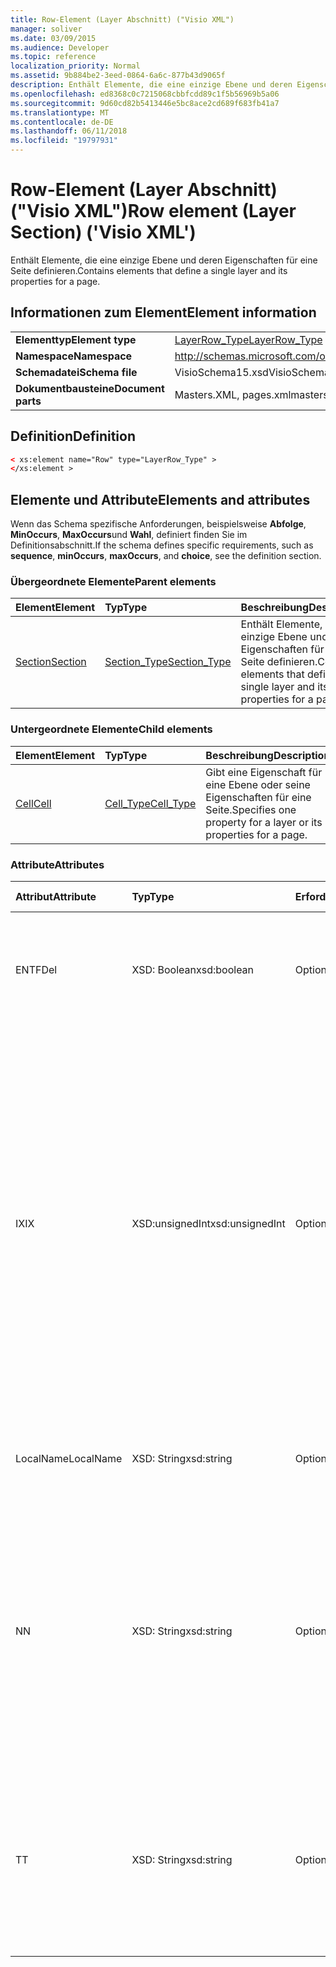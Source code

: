 ```yaml
---
title: Row-Element (Layer Abschnitt) ("Visio XML")
manager: soliver
ms.date: 03/09/2015
ms.audience: Developer
ms.topic: reference
localization_priority: Normal
ms.assetid: 9b884be2-3eed-0864-6a6c-877b43d9065f
description: Enthält Elemente, die eine einzige Ebene und deren Eigenschaften für eine Seite definieren.
ms.openlocfilehash: ed8368c0c7215068cbbfcdd89c1f5b56969b5a06
ms.sourcegitcommit: 9d60cd82b5413446e5bc8ace2cd689f683fb41a7
ms.translationtype: MT
ms.contentlocale: de-DE
ms.lasthandoff: 06/11/2018
ms.locfileid: "19797931"
---
```

# <a name="row-element-layer-section-visio-xml"></a><span data-ttu-id="9d79a-103">Row-Element (Layer Abschnitt) ("Visio XML")</span><span class="sxs-lookup"><span data-stu-id="9d79a-103">Row element (Layer Section) ('Visio XML')</span></span>

<span data-ttu-id="9d79a-104">Enthält Elemente, die eine einzige Ebene und deren Eigenschaften für eine Seite definieren.</span><span class="sxs-lookup"><span data-stu-id="9d79a-104">Contains elements that define a single layer and its properties for a page.</span></span>
  
## <a name="element-information"></a><span data-ttu-id="9d79a-105">Informationen zum Element</span><span class="sxs-lookup"><span data-stu-id="9d79a-105">Element information</span></span>

|||
|:-----|:-----|
|<span data-ttu-id="9d79a-106">**Elementtyp**</span><span class="sxs-lookup"><span data-stu-id="9d79a-106">**Element type**</span></span> <br/> |[<span data-ttu-id="9d79a-107">LayerRow_Type</span><span class="sxs-lookup"><span data-stu-id="9d79a-107">LayerRow_Type</span></span>](layerrow_type-complextypevisio-xml.md) <br/> |
|<span data-ttu-id="9d79a-108">**Namespace**</span><span class="sxs-lookup"><span data-stu-id="9d79a-108">**Namespace**</span></span> <br/> |http://schemas.microsoft.com/office/visio/2012/main  <br/> |
|<span data-ttu-id="9d79a-109">**Schemadatei**</span><span class="sxs-lookup"><span data-stu-id="9d79a-109">**Schema file**</span></span> <br/> |<span data-ttu-id="9d79a-110">VisioSchema15.xsd</span><span class="sxs-lookup"><span data-stu-id="9d79a-110">VisioSchema15.xsd</span></span>  <br/> |
|<span data-ttu-id="9d79a-111">**Dokumentbausteine**</span><span class="sxs-lookup"><span data-stu-id="9d79a-111">**Document parts**</span></span> <br/> |<span data-ttu-id="9d79a-112">Masters.XML, pages.xml</span><span class="sxs-lookup"><span data-stu-id="9d79a-112">masters.xml, pages.xml</span></span>  <br/> |
   
## <a name="definition"></a><span data-ttu-id="9d79a-113">Definition</span><span class="sxs-lookup"><span data-stu-id="9d79a-113">Definition</span></span>

```XML
< xs:element name="Row" type="LayerRow_Type" >
</xs:element >
```

## <a name="elements-and-attributes"></a><span data-ttu-id="9d79a-114">Elemente und Attribute</span><span class="sxs-lookup"><span data-stu-id="9d79a-114">Elements and attributes</span></span>

<span data-ttu-id="9d79a-115">Wenn das Schema spezifische Anforderungen, beispielsweise **Abfolge**, **MinOccurs**, **MaxOccurs**und **Wahl**, definiert finden Sie im Definitionsabschnitt.</span><span class="sxs-lookup"><span data-stu-id="9d79a-115">If the schema defines specific requirements, such as **sequence**, **minOccurs**, **maxOccurs**, and **choice**, see the definition section.</span></span> 
  
### <a name="parent-elements"></a><span data-ttu-id="9d79a-116">Übergeordnete Elemente</span><span class="sxs-lookup"><span data-stu-id="9d79a-116">Parent elements</span></span>

|<span data-ttu-id="9d79a-117">**Element**</span><span class="sxs-lookup"><span data-stu-id="9d79a-117">**Element**</span></span>|<span data-ttu-id="9d79a-118">**Typ**</span><span class="sxs-lookup"><span data-stu-id="9d79a-118">**Type**</span></span>|<span data-ttu-id="9d79a-119">**Beschreibung**</span><span class="sxs-lookup"><span data-stu-id="9d79a-119">**Description**</span></span>|
|:-----|:-----|:-----|
|[<span data-ttu-id="9d79a-120">Section</span><span class="sxs-lookup"><span data-stu-id="9d79a-120">Section</span></span>](section-element-sheet_type-complextypevisio-xml.md) <br/> |[<span data-ttu-id="9d79a-121">Section_Type</span><span class="sxs-lookup"><span data-stu-id="9d79a-121">Section_Type</span></span>](section_type-complextypevisio-xml.md) <br/> |<span data-ttu-id="9d79a-122">Enthält Elemente, die eine einzige Ebene und deren Eigenschaften für eine Seite definieren.</span><span class="sxs-lookup"><span data-stu-id="9d79a-122">Contains elements that define a single layer and its properties for a page.</span></span>  <br/> |
   
### <a name="child-elements"></a><span data-ttu-id="9d79a-123">Untergeordnete Elemente</span><span class="sxs-lookup"><span data-stu-id="9d79a-123">Child elements</span></span>

|<span data-ttu-id="9d79a-124">**Element**</span><span class="sxs-lookup"><span data-stu-id="9d79a-124">**Element**</span></span>|<span data-ttu-id="9d79a-125">**Typ**</span><span class="sxs-lookup"><span data-stu-id="9d79a-125">**Type**</span></span>|<span data-ttu-id="9d79a-126">**Beschreibung**</span><span class="sxs-lookup"><span data-stu-id="9d79a-126">**Description**</span></span>|
|:-----|:-----|:-----|
|[<span data-ttu-id="9d79a-127">Cell</span><span class="sxs-lookup"><span data-stu-id="9d79a-127">Cell</span></span>](cell-element-layer-sectionvisio-xml.md) <br/> |[<span data-ttu-id="9d79a-128">Cell_Type</span><span class="sxs-lookup"><span data-stu-id="9d79a-128">Cell_Type</span></span>](cell_type-complextypevisio-xml.md) <br/> |<span data-ttu-id="9d79a-129">Gibt eine Eigenschaft für eine Ebene oder seine Eigenschaften für eine Seite.</span><span class="sxs-lookup"><span data-stu-id="9d79a-129">Specifies one property for a layer or its properties for a page.</span></span>  <br/> |
   
### <a name="attributes"></a><span data-ttu-id="9d79a-130">Attribute</span><span class="sxs-lookup"><span data-stu-id="9d79a-130">Attributes</span></span>

|<span data-ttu-id="9d79a-131">**Attribut**</span><span class="sxs-lookup"><span data-stu-id="9d79a-131">**Attribute**</span></span>|<span data-ttu-id="9d79a-132">**Typ**</span><span class="sxs-lookup"><span data-stu-id="9d79a-132">**Type**</span></span>|<span data-ttu-id="9d79a-133">**Erforderlich**</span><span class="sxs-lookup"><span data-stu-id="9d79a-133">**Required**</span></span>|<span data-ttu-id="9d79a-134">**Beschreibung**</span><span class="sxs-lookup"><span data-stu-id="9d79a-134">**Description**</span></span>|<span data-ttu-id="9d79a-135">**Mögliche Werte**</span><span class="sxs-lookup"><span data-stu-id="9d79a-135">**Possible values**</span></span>|
|:-----|:-----|:-----|:-----|:-----|
|<span data-ttu-id="9d79a-136">ENTF</span><span class="sxs-lookup"><span data-stu-id="9d79a-136">Del</span></span>  <br/> |<span data-ttu-id="9d79a-137">XSD: Boolean</span><span class="sxs-lookup"><span data-stu-id="9d79a-137">xsd:boolean</span></span>  <br/> |<span data-ttu-id="9d79a-138">Optional</span><span class="sxs-lookup"><span data-stu-id="9d79a-138">optional</span></span>  <br/> |<span data-ttu-id="9d79a-139">Gibt an, ob eine Zeile, die von einem master-Shape andernfalls geerbt werden würden gelöscht wurde.</span><span class="sxs-lookup"><span data-stu-id="9d79a-139">Specifies whether a row that would otherwise be inherited from a master shape has been deleted.</span></span>  <br/> |<span data-ttu-id="9d79a-140">Werte des Typs xsd: Boolean.</span><span class="sxs-lookup"><span data-stu-id="9d79a-140">Values of the xsd:boolean type.</span></span>  <br/> |
|<span data-ttu-id="9d79a-141">IX</span><span class="sxs-lookup"><span data-stu-id="9d79a-141">IX</span></span>  <br/> |<span data-ttu-id="9d79a-142">XSD:unsignedInt</span><span class="sxs-lookup"><span data-stu-id="9d79a-142">xsd:unsignedInt</span></span>  <br/> |<span data-ttu-id="9d79a-143">Optional</span><span class="sxs-lookup"><span data-stu-id="9d79a-143">optional</span></span>  <br/> |<span data-ttu-id="9d79a-144">Gibt den Bezeichner eins für die Zeile.</span><span class="sxs-lookup"><span data-stu-id="9d79a-144">Specifies the one-based identifier for the row.</span></span> <span data-ttu-id="9d79a-145">Es sollte eindeutigen sein und andere Bezeichner im gleichen Abschnitt größer. Das Attribut IX wird nur für die Zeichen, Verbindung, Feld, FillGradient, Geometrie, Layer, LineGradient, Absatz, Reviewer, neu und Registerkarten Abschnitte verwendet.</span><span class="sxs-lookup"><span data-stu-id="9d79a-145">It should be unqiue and greater than other identifiers in the same section.The IX attribute is only used for the Character, Connection, Field, FillGradient, Geometry, Layer, LineGradient, Paragraph, Reviewer, Scratch, and Tabs sections.</span></span> <span data-ttu-id="9d79a-146">Eine Zeile können Sie nur die Attribute IX oder N haben.</span><span class="sxs-lookup"><span data-stu-id="9d79a-146">A row can only have one of the IX or N attributes.</span></span>  <br/> |<span data-ttu-id="9d79a-147">Werte des Typs Xsd:unsignedInt.</span><span class="sxs-lookup"><span data-stu-id="9d79a-147">Values of the xsd:unsignedInt type.</span></span>  <br/> |
|<span data-ttu-id="9d79a-148">LocalName</span><span class="sxs-lookup"><span data-stu-id="9d79a-148">LocalName</span></span>  <br/> |<span data-ttu-id="9d79a-149">XSD: String</span><span class="sxs-lookup"><span data-stu-id="9d79a-149">xsd:string</span></span>  <br/> |<span data-ttu-id="9d79a-150">Optional</span><span class="sxs-lookup"><span data-stu-id="9d79a-150">optional</span></span>  <br/> |<span data-ttu-id="9d79a-151">Gibt den eindeutigen Namen der Sprache ab der Zeile an.</span><span class="sxs-lookup"><span data-stu-id="9d79a-151">Specifies the unique language-dependent name of the row.</span></span>  <br/> |<span data-ttu-id="9d79a-152">Werte des Typs xsd: String.</span><span class="sxs-lookup"><span data-stu-id="9d79a-152">Values of the xsd:string type.</span></span>  <br/> |
|<span data-ttu-id="9d79a-153">N</span><span class="sxs-lookup"><span data-stu-id="9d79a-153">N</span></span>  <br/> |<span data-ttu-id="9d79a-154">XSD: String</span><span class="sxs-lookup"><span data-stu-id="9d79a-154">xsd:string</span></span>  <br/> |<span data-ttu-id="9d79a-155">Optional</span><span class="sxs-lookup"><span data-stu-id="9d79a-155">optional</span></span>  <br/> |<span data-ttu-id="9d79a-156">Gibt die eindeutige sprachenunabhängige Name der Zeile an. Das N-Attribut wird nur für die Benutzer, Eigenschaften-, Aktionen, Steuerelement, Verbindung, Hyperlink und ActionTag Abschnitte verwendet.</span><span class="sxs-lookup"><span data-stu-id="9d79a-156">Specifies the unique language-independent name of the row.The N attribute is only used for the User, Property, Actions, Control, Connection, Hyperlink, and ActionTag sections.</span></span> <span data-ttu-id="9d79a-157">Eine Zeile können Sie nur die Attribute IX oder N haben.</span><span class="sxs-lookup"><span data-stu-id="9d79a-157">A row can only have one of the IX or N attributes.</span></span>  <br/> |<span data-ttu-id="9d79a-158">Werte des Typs xsd: String.</span><span class="sxs-lookup"><span data-stu-id="9d79a-158">Values of the xsd:string type.</span></span>  <br/> |
|<span data-ttu-id="9d79a-159">T</span><span class="sxs-lookup"><span data-stu-id="9d79a-159">T</span></span>  <br/> |<span data-ttu-id="9d79a-160">XSD: String</span><span class="sxs-lookup"><span data-stu-id="9d79a-160">xsd:string</span></span>  <br/> |<span data-ttu-id="9d79a-161">Optional</span><span class="sxs-lookup"><span data-stu-id="9d79a-161">optional</span></span>  <br/> |<span data-ttu-id="9d79a-162">Gibt den Typ des geometrischen Pfads dargestellt durch die Zeile und in Geometrie Visualisierung verwendet.</span><span class="sxs-lookup"><span data-stu-id="9d79a-162">Specifies the type of the geometric path represented by the row and used in geometry visualization.</span></span> <span data-ttu-id="9d79a-163">Das T-Attribut wird nur für den Abschnitt "Geometry" verwendet.</span><span class="sxs-lookup"><span data-stu-id="9d79a-163">The T attribute is only used for the Geometry section.</span></span>  <br/> |<span data-ttu-id="9d79a-164">Werte des Typs xsd: String.</span><span class="sxs-lookup"><span data-stu-id="9d79a-164">Values of the xsd:string type.</span></span>  <br/> |
   


